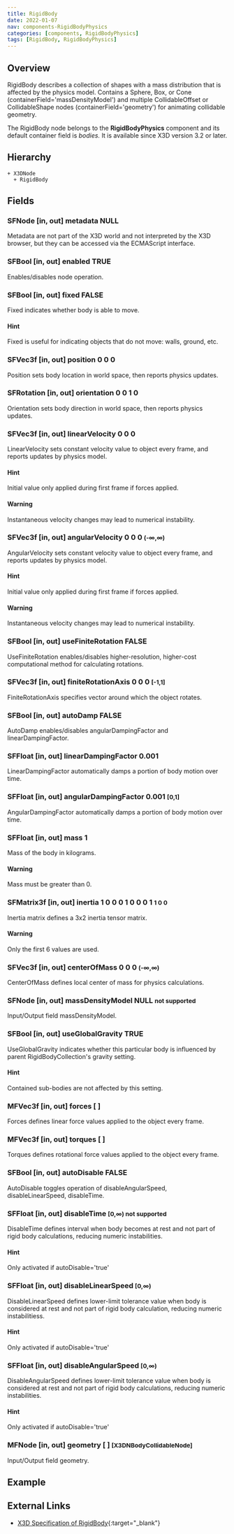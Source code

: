 ```yaml
---
title: RigidBody
date: 2022-01-07
nav: components-RigidBodyPhysics
categories: [components, RigidBodyPhysics]
tags: [RigidBody, RigidBodyPhysics]
---
```

<style>
.post h3 {
  word-spacing: 0.2em;
}
</style>

## Overview

RigidBody describes a collection of shapes with a mass distribution that is affected by the physics model. Contains a Sphere, Box, or Cone (containerField='massDensityModel') and multiple CollidableOffset or CollidableShape nodes (containerField='geometry') for animating collidable geometry.

The RigidBody node belongs to the **RigidBodyPhysics** component and its default container field is *bodies.* It is available since X3D version 3.2 or later.

## Hierarchy

```
+ X3DNode
  + RigidBody
```

## Fields

### SFNode [in, out] **metadata** NULL

Metadata are not part of the X3D world and not interpreted by the X3D browser, but they can be accessed via the ECMAScript interface.

### SFBool [in, out] **enabled** TRUE

Enables/disables node operation.

### SFBool [in, out] **fixed** FALSE

Fixed indicates whether body is able to move.

#### Hint

Fixed is useful for indicating objects that do not move: walls, ground, etc.

### SFVec3f [in, out] **position** 0 0 0

Position sets body location in world space, then reports physics updates.

### SFRotation [in, out] **orientation** 0 0 1 0

Orientation sets body direction in world space, then reports physics updates.

### SFVec3f [in, out] **linearVelocity** 0 0 0

LinearVelocity sets constant velocity value to object every frame, and reports updates by physics model.

#### Hint

Initial value only applied during first frame if forces applied.

#### Warning

Instantaneous velocity changes may lead to numerical instability.

### SFVec3f [in, out] **angularVelocity** 0 0 0 <small>(-∞,∞)</small>

AngularVelocity sets constant velocity value to object every frame, and reports updates by physics model.

#### Hint

Initial value only applied during first frame if forces applied.

#### Warning

Instantaneous velocity changes may lead to numerical instability.

### SFBool [in, out] **useFiniteRotation** FALSE

UseFiniteRotation enables/disables higher-resolution, higher-cost computational method for calculating rotations.

### SFVec3f [in, out] **finiteRotationAxis** 0 0 0 <small>[-1,1]</small>

FiniteRotationAxis specifies vector around which the object rotates.

### SFBool [in, out] **autoDamp** FALSE

AutoDamp enables/disables angularDampingFactor and linearDampingFactor.

### SFFloat [in, out] **linearDampingFactor** 0.001

LinearDampingFactor automatically damps a portion of body motion over time.

### SFFloat [in, out] **angularDampingFactor** 0.001 <small>[0,1]</small>

AngularDampingFactor automatically damps a portion of body motion over time.

### SFFloat [in, out] **mass** 1

Mass of the body in kilograms.

#### Warning

Mass must be greater than 0.

### SFMatrix3f [in, out] **inertia** 1 0 0 0 1 0 0 0 1 <small>1 0 0</small>

Inertia matrix defines a 3x2 inertia tensor matrix.

#### Warning

Only the first 6 values are used.

### SFVec3f [in, out] **centerOfMass** 0 0 0 <small>(-∞,∞)</small>

CenterOfMass defines local center of mass for physics calculations.

### SFNode [in, out] **massDensityModel** NULL <small class="small"><span class="no">not supported</span></small>

Input/Output field massDensityModel.

### SFBool [in, out] **useGlobalGravity** TRUE

UseGlobalGravity indicates whether this particular body is influenced by parent RigidBodyCollection's gravity setting.

#### Hint

Contained sub-bodies are not affected by this setting.

### MFVec3f [in, out] **forces** [ ]

Forces defines linear force values applied to the object every frame.

### MFVec3f [in, out] **torques** [ ]

Torques defines rotational force values applied to the object every frame.

### SFBool [in, out] **autoDisable** FALSE

AutoDisable toggles operation of disableAngularSpeed, disableLinearSpeed, disableTime.

### SFFloat [in, out] **disableTime** <small>[0,∞) <span class="no">not supported</span></small>

DisableTime defines interval when body becomes at rest and not part of rigid body calculations, reducing numeric instabilities.

#### Hint

Only activated if autoDisable='true'

### SFFloat [in, out] **disableLinearSpeed** <small>[0,∞)</small>

DisableLinearSpeed defines lower-limit tolerance value when body is considered at rest and not part of rigid body calculation, reducing numeric instabilitiess.

#### Hint

Only activated if autoDisable='true'

### SFFloat [in, out] **disableAngularSpeed** <small>[0,∞)</small>

DisableAngularSpeed defines lower-limit tolerance value when body is considered at rest and not part of rigid body calculations, reducing numeric instabilities.

#### Hint

Only activated if autoDisable='true'

### MFNode [in, out] **geometry** [ ] <small>[X3DNBodyCollidableNode]</small>

Input/Output field geometry.

## Example

<x3d-canvas src="https://create3000.github.io/media/examples/RigidBodyPhysics/RigidBody/RigidBody.x3d"></x3d-canvas>

## External Links

- [X3D Specification of RigidBody](https://www.web3d.org/documents/specifications/19775-1/V4.0/Part01/components/rigidBodyPhysics.html#RigidBody){:target="_blank"}
